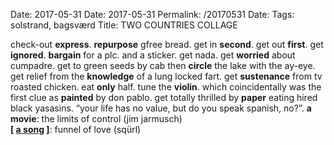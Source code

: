 Date: 2017-05-31
Date: 2017-05-31
Permalink: /20170531
Date: 
Tags: solstrand, bagsværd
Title: TWO COUNTRIES COLLAGE
  
check-out **express**. **repurpose** gfree bread. get in **second**. get out **first**. get **ignored**. **bargain** for a plc. and a sticker. get nada. get **worried** about cumpadre. get to green seeds by cab then **circle** the lake with the ay-eye. get relief from the **knowledge** of a lung locked fart. get **sustenance** from tv roasted chicken. eat **only** half. tune the **violin**. which coincidentally was the first clue as **painted** by don pablo. get totally thrilled by **paper** eating hired black yasasins. “your life has no value, but do you speak spanish, no?”.
**a movie**: the limits of control (jim jarmusch)  
**[ [a song](https://www.youtube.com/watch?v=pqApo9BWK3s) ]**: funnel of love (sqürl)